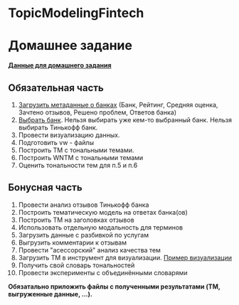 # TopicModelingFintech

# Домашнее задание

**[Данные для домашнего задания](https://drive.google.com/drive/folders/0Bz0RHGVhNzUHd0U0X28ycElPNjg)**


## Обязательная часть

1. [Загрузить метаданные о банках](http://www.banki.ru/services/responses/) (Банк, Рейтинг, Средняя оценка, Зачтено отзывов, Решено проблем, Ответов банка)
2. [Выбрать банк](https://docs.google.com/spreadsheets/d/1g1cmBCmN4fWVHV4AR8xLk_N8InZGeFJyFuxK7tUHvx8/edit?usp=sharing). Нельзя выбирать уже кем-то выбранный банк. Нельзя выбирать Тинькофф банк.
3. Провести визуализацию данных.
4. Подготовить vw - файлы
5. Построить ТМ с тональными темами.
6. Построить WNTM c тональными темами
7. Оценить тональности тем для п.5 и п.6

## Бонусная часть

1. Провести анализ отзывов Тинькофф банка
2. Построить тематическую модель на ответах банка(ов)
3. Построить ТМ на заголовках отзывов
4. Использовать отдельную модальность для терминов
5. Загрузить данные с разбивкой по услугам
6. Выгрузить комментарии к отзывам
7. Провести "асессорский" анализ качества тем
8. Загрузить ТМ в инструмент для визуализации. [Пример визуализации](http://visartm.vdi.mipt.ru/)
9. Получить свой словарь тональностей
10. Провести эксперименты с объединёнными словарями

**Обязатально приложить файлы с полученными результатами (TM, выгруженные данные, ...).**
